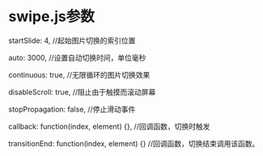 # swipe.js参数
startSlide: 4,  //起始图片切换的索引位置

auto: 3000, //设置自动切换时间，单位毫秒

continuous: true,  //无限循环的图片切换效果

disableScroll: true,  //阻止由于触摸而滚动屏幕

stopPropagation: false,  //停止滑动事件

callback: function(index, element) {},  //回调函数，切换时触发

transitionEnd: function(index, element) {}  //回调函数，切换结束调用该函数。

